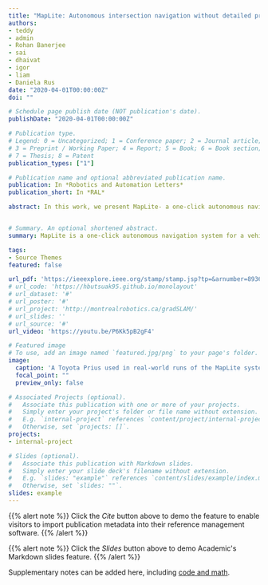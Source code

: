 ```yaml
---
title: "MapLite: Autonomous intersection navigation without detailed prior maps"
authors:
- teddy
- admin
- Rohan Banerjee
- sai
- dhaivat
- igor
- liam
- Daniela Rus
date: "2020-04-01T00:00:00Z"
doi: ""

# Schedule page publish date (NOT publication's date).
publishDate: "2020-04-01T00:00:00Z"

# Publication type.
# Legend: 0 = Uncategorized; 1 = Conference paper; 2 = Journal article;
# 3 = Preprint / Working Paper; 4 = Report; 5 = Book; 6 = Book section;
# 7 = Thesis; 8 = Patent
publication_types: ["1"]

# Publication name and optional abbreviated publication name.
publication: In *Robotics and Automation Letters*
publication_short: In *RAL*

abstract: In this work, we present MapLite- a one-click autonomous navigation system capable of piloting a vehicle to an arbitrary desired destination point given only a sparse publicly available topometric map (from OpenStreetMap). The onboard sensors are used to segment the road region and register the topometric map in order to fuse the high-level navigation goals with a variational path planner in the vehicle frame. This enables the system to plan trajectories that correctly navigate road intersections without the use of an external localization system such as GPS or a detailed prior map. Since the topometric maps already exist for the vast majority of roads, this solution greatly increases the geographical scope for autonomous mobility solutions. We implement MapLite on a full-scale autonomous vehicle and exhaustively test it on over 15 km of road including over 100 autonomous intersection traversals. We further extend these results through simulated testing to validate the system on complex road junction topologies such as traffic circles.


# Summary. An optional shortened abstract.
summary: MapLite is a one-click autonomous navigation system for a vehicle that only uses OpenStreetMap data and local sensing.

tags:
- Source Themes
featured: false

url_pdf: 'https://ieeexplore.ieee.org/stamp/stamp.jsp?tp=&arnumber=8936918'
# url_code: 'https://hbutsuak95.github.io/monolayout'
# url_dataset: '#'
# url_poster: '#'
# url_project: 'http://montrealrobotics.ca/gradSLAM/'
# url_slides: ''
# url_source: '#'
url_video: 'https://youtu.be/P6Kk5pB2gF4'

# Featured image
# To use, add an image named `featured.jpg/png` to your page's folder. 
image:
  caption: 'A Toyota Prius used in real-world runs of the MapLite system'
  focal_point: ""
  preview_only: false

# Associated Projects (optional).
#   Associate this publication with one or more of your projects.
#   Simply enter your project's folder or file name without extension.
#   E.g. `internal-project` references `content/project/internal-project/index.md`.
#   Otherwise, set `projects: []`.
projects:
- internal-project

# Slides (optional).
#   Associate this publication with Markdown slides.
#   Simply enter your slide deck's filename without extension.
#   E.g. `slides: "example"` references `content/slides/example/index.md`.
#   Otherwise, set `slides: ""`.
slides: example
---
```


{{% alert note %}}
Click the *Cite* button above to demo the feature to enable visitors to import publication metadata into their reference management software.
{{% /alert %}}

{{% alert note %}}
Click the *Slides* button above to demo Academic's Markdown slides feature.
{{% /alert %}}

Supplementary notes can be added here, including [code and math](https://sourcethemes.com/academic/docs/writing-markdown-latex/).
